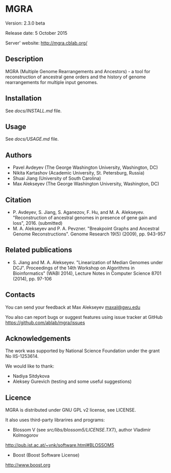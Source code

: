 MGRA 
======

Version: 2.3.0 beta

Release date: 5 October 2015

Server' website: http://mgra.cblab.org/

Description
-----------
MGRA (Multiple Genome Rearrangements and Ancestors) - a tool for reconstruction of ancestral gene orders and the history of genome rearrangements for multiple input genomes. 

Installation
------------

See *docs/INSTALL.md* file.

Usage
-----

See *docs/USAGE.md* file.

Authors
-------
- Pavel Avdeyev (The George Washington University, Washington, DC)
- Nikita Kartashov (Academic University, St. Petersburg, Russia)
- Shuai Jiang (University of South Carolina)
- Max Alekseyev (The George Washington University, Washington, DC)

Citation
--------
- P. Avdeyev, S. Jiang, S. Aganezov, F. Hu, and M. A. Alekseyev. "Reconstruction of ancestral genomes in presence of gene gain and loss", 2016. (submitted)
- M. A. Alekseyev and P. A. Pevzner. "Breakpoint Graphs and Ancestral Genome Reconstructions". Genome Research 19(5) (2009), pp. 943-957

Related publications
--------------------
- S. Jiang and M. A. Alekseyev. "Linearization of Median Genomes under DCJ". Proceedings of the 14th Workshop on Algorithms in Bioinformatics" (WABI 2014), Lecture Notes in Computer Science 8701 (2014), pp. 97-106 

Contacts
--------
You can send your feedback at Max Alekseyev maxal@gwu.edu
 
You also can report bugs or suggest features using issue tracker at GitHub
https://github.com/ablab/mgra/issues

Acknowledgements
----------------
The work was supported by National Science Foundation under the grant No IIS-1253614.

We would like to thank:
- Nadiya Sitdykova 
- Aleksey Gurevich (testing and some useful suggestions)

Licence
-------
MGRA is distributed under GNU GPL v2 license, see LICENSE.

It also uses third-party librarires and programs:
* Blossom V (see *src/libs/blossom5/LICENSE.TXT*), author Vladimir Kolmogorov

http://pub.ist.ac.at/~vnk/software.html#BLOSSOM5

* Boost (Boost Software License)

http://www.boost.org

